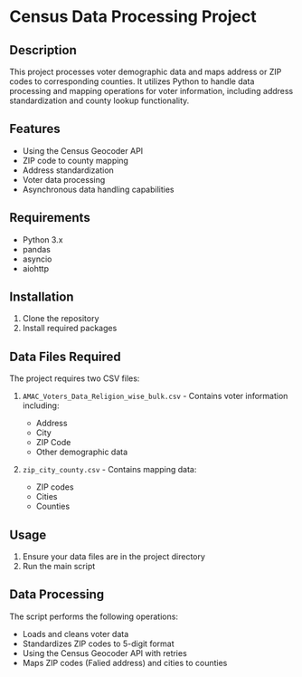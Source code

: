 # Census Data Processing Project

## Description
This project processes voter demographic data and maps address or ZIP codes to corresponding counties. It utilizes Python to handle data processing and mapping operations for voter information, including address standardization and county lookup functionality.

## Features
- Using the Census Geocoder API
- ZIP code to county mapping
- Address standardization
- Voter data processing
- Asynchronous data handling capabilities

## Requirements
- Python 3.x
- pandas
- asyncio
- aiohttp

## Installation
1. Clone the repository
2. Install required packages


## Data Files Required
The project requires two CSV files:
1. `AMAC_Voters_Data_Religion_wise_bulk.csv` - Contains voter information including:
   - Address
   - City
   - ZIP Code
   - Other demographic data

2. `zip_city_county.csv` - Contains mapping data:
   - ZIP codes
   - Cities
   - Counties

## Usage
1. Ensure your data files are in the project directory
2. Run the main script


## Data Processing
The script performs the following operations:
- Loads and cleans voter data
- Standardizes ZIP codes to 5-digit format
- Using the Census Geocoder API with retries
- Maps ZIP codes (Falied address) and cities to counties





